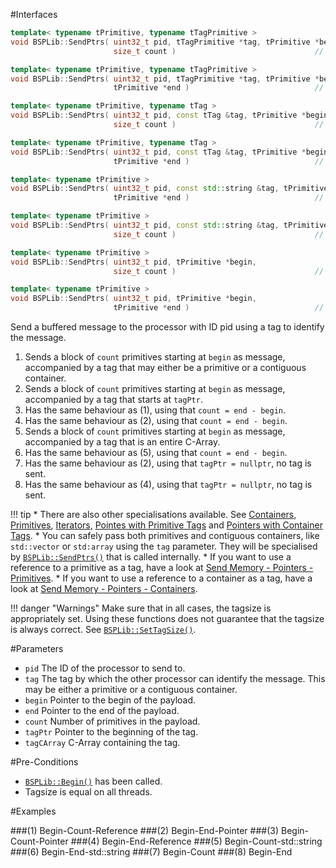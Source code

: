 #Interfaces

```cpp
template< typename tPrimitive, typename tTagPrimitive >
void BSPLib::SendPtrs( uint32_t pid, tTagPrimitive *tag, tPrimitive *begin,
                       size_t count )                               // (1) Begin-Count-Pointer

template< typename tPrimitive, typename tTagPrimitive >
void BSPLib::SendPtrs( uint32_t pid, tTagPrimitive *tag, tPrimitive *begin,
                       tPrimitive *end )                            // (2) Begin-End-Pointer

template< typename tPrimitive, typename tTag >
void BSPLib::SendPtrs( uint32_t pid, const tTag &tag, tPrimitive *begin,
                       size_t count )                               // (3) Begin-Count-Reference

template< typename tPrimitive, typename tTag >
void BSPLib::SendPtrs( uint32_t pid, const tTag &tag, tPrimitive *begin,
                       tPrimitive *end )                            // (4) Begin-End-Reference

template< typename tPrimitive >
void BSPLib::SendPtrs( uint32_t pid, const std::string &tag, tPrimitive *begin,
                       tPrimitive *end )                            // (5) Begin-End-std::string

template< typename tPrimitive >
void BSPLib::SendPtrs( uint32_t pid, const std::string &tag, tPrimitive *begin,
                       size_t count )                               // (6) Begin-Count-std::string

template< typename tPrimitive >
void BSPLib::SendPtrs( uint32_t pid, tPrimitive *begin, 
                       size_t count )                               // (7) Begin-Count

template< typename tPrimitive >
void BSPLib::SendPtrs( uint32_t pid, tPrimitive *begin,
                       tPrimitive *end )                            // (8) Begin-End
```

Send a buffered message to the processor with ID pid using a tag to identify the message.

1. Sends a block of `count` primitives starting at `begin` as message, accompanied by a tag that may either be a primitive or a contiguous container.
2. Sends a block of `count` primitives starting at `begin` as message, accompanied by a tag that starts at `tagPtr`.
3. Has the same behaviour as (1), using that `count = end - begin`.
4. Has the same behaviour as (2), using that `count = end - begin`.
5. Sends a block of `count` primitives starting at `begin` as message, accompanied by a tag that is an entire C-Array.
6. Has the same behaviour as (5), using that `count = end - begin`.
7. Has the same behaviour as (2), using that `tagPtr = nullptr`, no tag is sent.
8. Has the same behaviour as (4), using that `tagPtr = nullptr`, no tag is sent.

!!! tip
    * There are also other specialisations available. See
      [Containers](sendContainer.md), [Primitives](sendPrimitive.md), [Iterators](sendIterator.md),
      [Pointes with Primitive Tags](sendPtrs.md) and [Pointers with Container Tags](sendPtrs.md).
    * You can safely pass both primitives and contiguous containers, like `std::vector`
      or `std:array` using the `tag` parameter. They will be specialised by 
      [`BSPLib::SendPtrs()`](sendPtrs.md) that is called internally.
    * If you want to use a reference to a primitive as a tag, have a look at
      [Send Memory - Pointers - Primitives](sendPtrs.md).
    * If you want to use a reference to a container as a tag, have a look at
      [Send Memory - Pointers - Containers](sendTagContainer.md).

!!! danger "Warnings"
    Make sure that in all cases, the tagsize is appropriately set. Using these functions does not guarantee that the tagsize
    is always correct. See [`BSPLib::SetTagSize()`](../messagingutil/settagsize.md).
    
#Parameters

* `pid` The ID of the processor to send to.
* `tag` The tag by which the other processor can identify the message. This may be either a primitive or a contiguous container.
* `begin` Pointer to the begin of the payload.
* `end` Pointer to the end of the payload.
* `count` Number of primitives in the payload.
* `tagPtr` Pointer to the beginning of the tag.
* `tagCArray` C-Array containing the tag.

#Pre-Conditions
* [`BSPLib::Begin()`](../logic/begin.md) has been called.
* Tagsize is equal on all threads.
  
#Examples

###(1) Begin-Count-Reference
###(2) Begin-End-Pointer
###(3) Begin-Count-Pointer
###(4) Begin-End-Reference
###(5) Begin-Count-std::string
###(6) Begin-End-std::string
###(7) Begin-Count
###(8) Begin-End